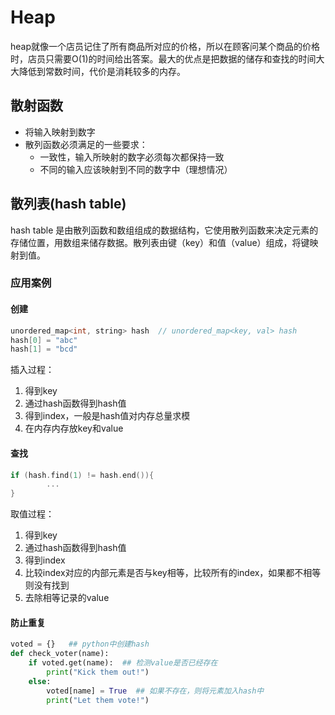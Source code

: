 # Heap

heap就像一个店员记住了所有商品所对应的价格，所以在顾客问某个商品的价格时，店员只需要O(1)的时间给出答案。最大的优点是把数据的储存和查找的时间大大降低到常数时间，代价是消耗较多的内存。

## 散射函数

* 将输入映射到数字
* 散列函数必须满足的一些要求：
  * 一致性，输入所映射的数字必须每次都保持一致
  * 不同的输入应该映射到不同的数字中（理想情况）

## 散列表(hash table)

hash table 是由散列函数和数组组成的数据结构，它使用散列函数来决定元素的存储位置，用数组来储存数据。散列表由键（key）和值（value）组成，将键映射到值。

### 应用案例

#### 创建

```c++
unordered_map<int, string> hash  // unordered_map<key, val> hash
hash[0] = "abc"
hash[1] = "bcd"
```

插入过程：

1. 得到key
2. 通过hash函数得到hash值
3. 得到index，一般是hash值对内存总量求模
4. 在内存内存放key和value

#### 查找

```c++
if (hash.find(1) != hash.end()){
		...
}
```

取值过程：

1. 得到key
2. 通过hash函数得到hash值
3. 得到index
4. 比较index对应的内部元素是否与key相等，比较所有的index，如果都不相等则没有找到
5. 去除相等记录的value

#### 防止重复

``` python
voted = {}   ## python中创建hash
def check_voter(name):
    if voted.get(name):  ## 检测value是否已经存在
        print("Kick them out!")
    else:
        voted[name] = True  ## 如果不存在，则将元素加入hash中
        print("Let them vote!")
```





